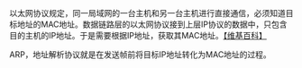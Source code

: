以太网协议规定，同一局域网的一台主机和另一台主机进行直接通信，必须知道目标地址的MAC地址。数据链路层的以太网协议接到上层IP协议的数据中，只包含目的主机的IP地址。于是需要根据IP地址，获取其MAC地址。[【维基百科】](https://zh.wikipedia.org/wiki/%E5%9C%B0%E5%9D%80%E8%A7%A3%E6%9E%90%E5%8D%8F%E8%AE%AE)

ARP，地址解析协议就是在发送帧前将目标IP地址转化为MAC地址的过程。

